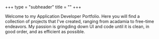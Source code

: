 +++
type = "subheader"
title = ""
+++


Welcome to my Application Developer Portfolio. Here you will find a collection of projects that I've created, ranging from acadamia to free-time endeavors.  My passion is gringding down UI and code until it is clean, in good order, and as efficient as possible.